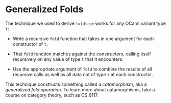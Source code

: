 # Generalized Folds

The technique we used to derive `foldtree` works for any OCaml variant type `t`:

* Write a recursive `fold` function that takes in one argument for each 
  constructor of `t`.

* That `fold` function matches against the constructors, calling itself 
  recursively on any value of type `t` that it encounters.

* Use the appropriate argument of `fold` to combine the results of all recursive
  calls as well as all data not of type `t` at each constructor.
  
This technique constructs something called a *catamorphism*, aka a *generalized fold
operation*.  To learn more about catamorphisms, take a course on category theory,
such as CS 6117.